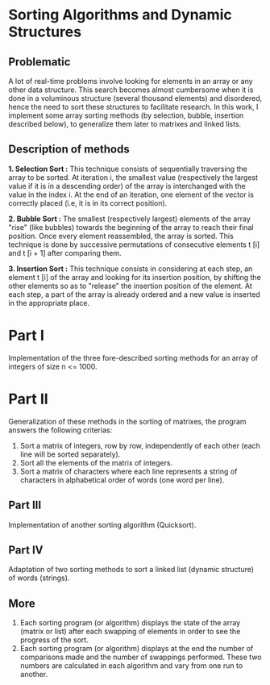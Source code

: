 # Sorting Algorithms and Dynamic Structures

## Problematic
A lot of real-time problems involve looking for elements in an array or any other data structure. This search becomes almost cumbersome when it is done in a voluminous structure (several thousand elements) and disordered, hence the need to sort these structures to facilitate research. In this work, I implement some array sorting methods (by selection, bubble, insertion described below), to generalize them later to matrixes and linked lists.

## Description of methods

**1. Selection Sort :**
This technique consists of sequentially traversing the array to be sorted. At iteration i, the smallest value (respectively the largest value if it is in a descending order) of the array is interchanged with the value in the index i. At the end of an iteration, one element of the vector is correctly placed (i.e, it is in its correct position).

**2. Bubble Sort :** 
The smallest (respectively largest) elements of the array "rise" (like bubbles) towards the beginning of the array to reach their final position. Once every element reassembled, the array is sorted. This technique is done by successive permutations of consecutive elements t [i] and t [i + 1] after comparing them.

**3. Insertion Sort :**
This technique consists in considering at each step, an element t [i] of the array and looking for its insertion position, by shifting the other elements so as to "release" the insertion position of the element. At each step, a part of the array is already ordered and a new value is inserted in the appropriate place.

# Part I
Implementation of the three fore-described sorting methods for an array of integers of size n <= 1000.

# Part II
Generalization of these methods in the sorting of matrixes, the program answers the following criterias:
1. Sort a matrix of integers, row by row, independently of each other (each line will be sorted separately).
2. Sort all the elements of the matrix of integers.
3. Sort a matrix of characters where each line represents a string of characters in alphabetical order of words (one word per line).

## Part III
Implementation of another sorting algorithm (Quicksort).

## Part IV
Adaptation of two sorting methods to sort a linked list (dynamic structure) of words (strings).

## More
1. Each sorting program (or algorithm) displays the state of the array (matrix or list) after each swapping of elements in order to see the progress of the sort.
2. Each sorting program (or algorithm) displays at the end the number of comparisons made and the number of swappings performed. These two numbers are calculated in each algorithm and vary from one run to another.
